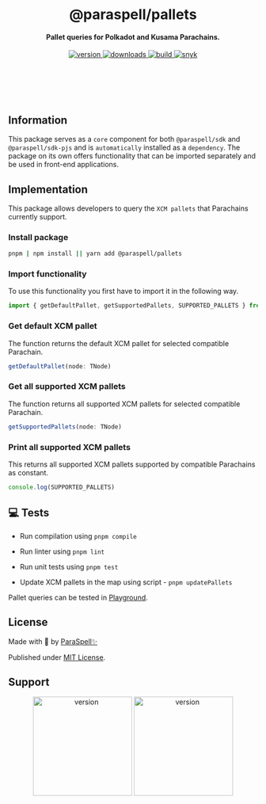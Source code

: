 <br /><br />

<div align="center">
  <h1 align="center">@paraspell/pallets</h1>
  <h4 align="center"> Pallet queries for Polkadot and Kusama Parachains. </h4>
  <p align="center">
    <a href="https://npmjs.com/package/@paraspell/sdk-core">
      <img alt="version" src="https://img.shields.io/npm/v/@paraspell/sdk-core?style=flat-square" />
    </a>
    <a href="https://npmjs.com/package/@paraspell/sdk-core">
      <img alt="downloads" src="https://img.shields.io/npm/dm/@paraspell/sdk-core?style=flat-square" />
    </a>
    <a href="https://github.com/paraspell/xcm-sdk/actions">
      <img alt="build" src="https://github.com/paraspell/xcm-sdk/actions/workflows/release.yml/badge.svg" />
    </a>
    <a href="https://snyk.io/test/github/paraspell/sdk">
      <img alt="snyk" src="https://snyk.io/test/github/paraspell/sdk/badge.svg" />
    </a>
  </p>
</div>

<br /><br />
<br /><br />

## Information

This package serves as a `core` component for both `@paraspell/sdk` and `@paraspell/sdk-pjs` and is `automatically` installed as a `dependency`. The package on its own offers functionality that can be imported separately and be used in front-end applications.

## Implementation

This package allows developers to query the `XCM pallets` that Parachains currently support. 

### Install package

```bash
pnpm | npm install || yarn add @paraspell/pallets
```

### Import functionality

To use this functionality you first have to import it in the following way.
```ts
import { getDefaultPallet, getSupportedPallets, SUPPORTED_PALLETS } from  '@paraspell/pallets'
```

### Get default XCM pallet

The function returns the default XCM pallet for selected compatible Parachain.
```ts
getDefaultPallet(node: TNode)
```

### Get all supported XCM pallets

The function returns all supported XCM pallets for selected compatible Parachain.
```ts
getSupportedPallets(node: TNode)
```

### Print all supported XCM pallets

This returns all supported XCM pallets supported by compatible Parachains as constant.
```ts
console.log(SUPPORTED_PALLETS)
```

## 💻 Tests

- Run compilation using `pnpm compile`

- Run linter using `pnpm lint`

- Run unit tests using `pnpm test`

- Update XCM pallets in the map using script - `pnpm updatePallets`

Pallet queries can be tested in [Playground](https://github.com/paraspell/xcm-tools/tree/main/apps/playground).

## License

Made with 💛 by [ParaSpell✨](https://github.com/paraspell)

Published under [MIT License](https://github.com/paraspell/xcm-tools/blob/main/packages/assets/LICENSE).

## Support

<div align="center">
 <p align="center">
      <img width="200" alt="version" src="https://user-images.githubusercontent.com/55763425/211145923-f7ee2a57-3e63-4b7d-9674-2da9db46b2ee.png" />
      <img width="200" alt="version" src="https://github.com/paraspell/xcm-sdk/assets/55763425/9ed74ebe-9b29-4efd-8e3e-7467ac4caed6" />
 </p>
</div>
